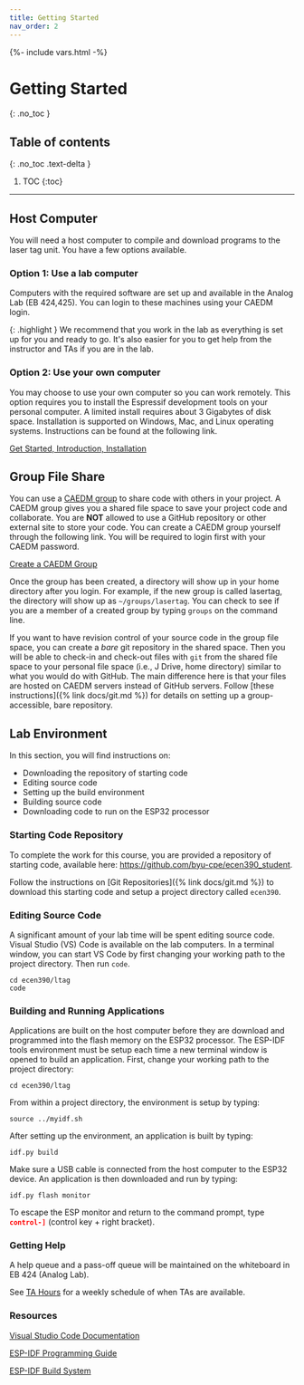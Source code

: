 ```yaml
---
title: Getting Started
nav_order: 2
---
```

{%- include vars.html -%}

# Getting Started
{: .no_toc }

## Table of contents
{: .no_toc .text-delta }

1. TOC
{:toc}

-----

## Host Computer
You will need a host computer to compile and download programs to the
laser tag unit. You have a few options available.

### Option 1: Use a lab computer
Computers with the required software are set up and available in the
Analog Lab (EB 424,425). You can login to these machines using your
CAEDM login.

{: .highlight }
We recommend that you work in the lab as everything is set up for you
and ready to go. It's also easier for you to get help from the
instructor and TAs if you are in the lab.

### Option 2: Use your own computer
You may choose to use your own computer so you can work remotely. This
option requires you to install the Espressif development tools on your
personal computer. A limited install requires about 3 Gigabytes of disk
space. Installation is supported on Windows, Mac, and Linux operating
systems. Instructions can be found at the following link.

[Get Started, Introduction, Installation](
https://docs.espressif.com/projects/esp-idf/en/stable/esp32/get-started/)

## Group File Share

You can use a [CAEDM group](
https://caedm.et.byu.edu/wiki/index.php/CAEDM_groups) to
share code with others in your project. A CAEDM group gives you a
shared file space to save your project code and collaborate. You are
**NOT** allowed to use a GitHub repository or other external site to
store your code. You can create a CAEDM group yourself through the
following link. You will be required to login first with your CAEDM
password.

[Create a CAEDM Group](https://caedm.et.byu.edu/cms/addgroup.php)

Once the group has been created, a directory will show up in your home
directory after you login. For example, if the new group is called
lasertag, the directory will show up as `~/groups/lasertag`. You can
check to see if you are a member of a created group by typing `groups`
on the command line.

If you want to have revision control of your source code in the group
file space, you can create a _bare_ git repository in the shared space.
Then you will be able to check-in and check-out files with `git` from
the shared file space to your personal file space (i.e., J Drive, home
directory) similar to what you would do with GitHub. The main difference
here is that your files are hosted on CAEDM servers instead of GitHub
servers. Follow [these instructions]({% link docs/git.md %}) for details
on setting up a group-accessible, bare repository.

## Lab Environment
In this section, you will find instructions on:

  - Downloading the repository of starting code
  - Editing source code
  - Setting up the build environment
  - Building source code
  - Downloading code to run on the ESP32 processor

### Starting Code Repository

To complete the work for this course, you are provided a repository of
starting code, available here: <https://github.com/byu-cpe/ecen390_student>.

Follow the instructions on [Git Repositories]({% link docs/git.md %})
to download this starting code and setup a project directory called `ecen390`.

<!-- You can clone this code from GitHub into a sub-directory called
_ecen390_ in your home directory using the following command:

`git clone https://github.com/byu-cpe/ecen390_student ~/ecen390` -->

### Editing Source Code

A significant amount of your lab time will be spent editing source code.
Visual Studio (VS) Code is available on the lab computers. In a terminal
window, you can start VS Code by first changing your working path to the
project directory. Then run `code`.

```
cd ecen390/ltag
code
```

### Building and Running Applications

Applications are built on the host computer before they are download and
programmed into the flash memory on the ESP32 processor. The ESP-IDF
tools environment must be setup each time a new terminal window is
opened to build an application. First, change your working path to the
project directory:

`cd ecen390/ltag`

From within a project directory, the environment is setup by typing:

`source ../myidf.sh`

After setting up the environment, an application is built by typing:

`idf.py build`

Make sure a USB cable is connected from the host computer to the ESP32
device. An application is then downloaded and run by typing:

`idf.py flash monitor`

To escape the ESP monitor and return to the command prompt, type
<span style="color:red;">**`control-]`**</span> (control key + right
bracket).

### Getting Help

A help queue and a pass-off queue will be maintained on the whiteboard
in EB 424 (Analog Lab).


See [TA Hours](https://learningsuite.byu.edu/cid-jeh4l-DgWhAN/pages/id-iC6I)
for a weekly schedule of when TAs are available.

### Resources

[Visual Studio Code Documentation](https://code.visualstudio.com/docs)

[ESP-IDF Programming
Guide](https://docs.espressif.com/projects/esp-idf/en/stable/esp32/index.html)

[ESP-IDF Build System](
https://docs.espressif.com/projects/esp-idf/en/stable/esp32/api-guides/build-system.html)
